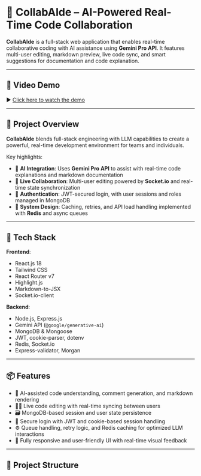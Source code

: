 # 🤖 CollabAIde – AI-Powered Real-Time Code Collaboration

**CollabAIde** is a full-stack web application that enables real-time collaborative coding with AI assistance using **Gemini Pro API**. It features multi-user editing, markdown preview, live code sync, and smart suggestions for documentation and code explanation.

---

## 🎥 Video Demo

▶️ [Click here to watch the demo](https://your-video-link.com)

---

## 📖 Project Overview

**CollabAIde** blends full-stack engineering with LLM capabilities to create a powerful, real-time development environment for teams and individuals.

Key highlights:

- 🧠 **AI Integration**: Uses **Gemini Pro API** to assist with real-time code explanations and markdown documentation  
- 🔄 **Live Collaboration**: Multi-user editing powered by **Socket.io** and real-time state synchronization  
- 🔐 **Authentication**: JWT-secured login, with user sessions and roles managed in MongoDB  
- 🧰 **System Design**: Caching, retries, and API load handling implemented with **Redis** and async queues  

---

## 🔧 Tech Stack

**Frontend**:  
- React.js 18  
- Tailwind CSS  
- React Router v7  
- Highlight.js  
- Markdown-to-JSX  
- Socket.io-client  

**Backend**:  
- Node.js, Express.js  
- Gemini API (`@google/generative-ai`)  
- MongoDB & Mongoose  
- JWT, cookie-parser, dotenv  
- Redis, Socket.io  
- Express-validator, Morgan  

---

## 📦 Features

- 🧠 AI-assisted code understanding, comment generation, and markdown rendering  
- 🧑‍💻 Live code editing with real-time syncing between users  
- 🗃️ MongoDB-based session and user state persistence  
- 🔐 Secure login with JWT and cookie-based session handling  
- ⚙️ Queue handling, retry logic, and Redis caching for optimized LLM interactions  
- 📱 Fully responsive and user-friendly UI with real-time visual feedback  

---

## 📁 Project Structure

